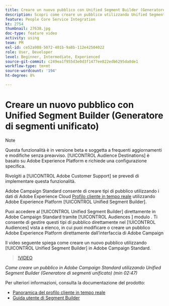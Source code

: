 ```yaml
---
title: Creare un nuovo pubblico con Unified Segment Builder (Generatore di segmenti unificato)
description: Scopri come creare un pubblico utilizzando Unified Segment Builder (Generatore di segmenti unificato)
feature: People Core Service Integration
kt: 2754
thumbnail: 27638.jpg
doc-type: feature video
activity: using
team: PM
exl-id: ce52a988-5072-401b-9a8b-112e42504022
role: User, Developer
level: Beginner, Intermediate, Experienced
source-git-commit: c249ea1f955d3e0d3f1477ee822edb6295da8de1
workflow-type: tm+mt
source-wordcount: '194'
ht-degree: 8%

---
```


# Creare un nuovo pubblico con Unified Segment Builder (Generatore di segmenti unificato)

>[!NOTE]
>
>Questa funzionalità è in versione beta e soggetta a frequenti aggiornamenti e modifiche senza preavviso. [!UICONTROL Audience Destinations] è basato su Adobe Experience Platform e richiede una configurazione specifica.
>
>Rivolgiti a [!UICONTROL Adobe Customer Support] se prevedi di implementare questa funzionalità.

Adobe Campaign Standard consente di creare tipi di pubblico utilizzando i dati di Adobe Experience Cloud [Profilo cliente in tempo reale](https://experienceleague.adobe.com/docs/platform-learn/tutorials/profiles/understanding-the-real-time-customer-profile.html?lang=en) utilizzando Adobe Experience Platform [!UICONTROL Unified Segment Builder].

Puoi accedere al [!UICONTROL Unified Segment Builder] direttamente in Adobe Campaign Standard tramite [!UICONTROL Audiences ] modulo . Ti consente di gestire questi tipi di pubblico direttamente nel [!UICONTROL Audiences] vista a elenco, in cui puoi modificare o creare un pubblico Adobe Experience Platform direttamente dall’interfaccia di Adobe Campaign

Il video seguente spiega come creare un nuovo pubblico utilizzando [!UICONTROL Unified Segment Builder] in Adobe Campaign Standard.

>[!VIDEO](https://video.tv.adobe.com/v/27638?quality=12)

*Come creare un pubblico in Adobe Campaign Standard utilizzando Unified Segment Builder (Generatore di segmenti unificato) (min 02:47)*

Per ulteriori informazioni, consulta la documentazione del prodotto:

* [Panoramica del profilo cliente in tempo reale](https://experienceleague.adobe.com/docs/experience-platform/landing/home.html)
* [Guida utente di Segment Builder](https://experienceleague.adobe.com/docs/experience-platform/landing/home.html)


